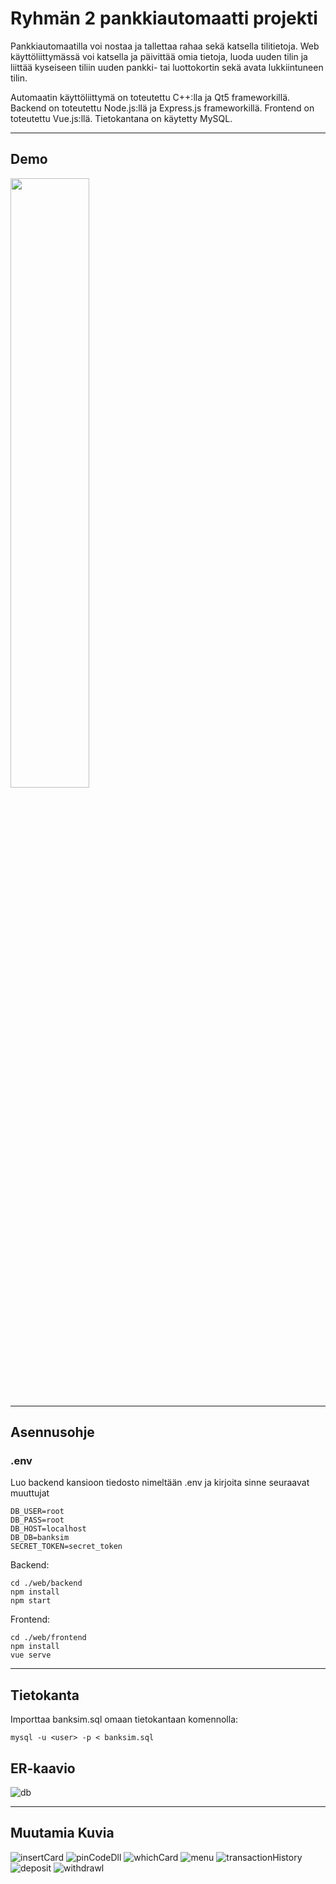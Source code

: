 # Ryhmän 2 pankkiautomaatti projekti

Pankkiautomaatilla voi nostaa ja tallettaa rahaa sekä katsella tilitietoja. Web käyttöliittymässä voi katsella ja päivittää omia tietoja, luoda uuden tilin ja liittää kyseiseen tiliin uuden pankki- tai luottokortin sekä avata lukkiintuneen tilin.

Automaatin käyttöliittymä on toteutettu C++:lla ja Qt5 frameworkillä. Backend on toteutettu Node.js:llä ja Express.js frameworkillä. Frontend on toteutettu Vue.js:llä. Tietokantana on käytetty MySQL.

---

## Demo
[<img src="https://img.youtube.com/vi/1W5UKCmNBEo/maxresdefault.jpg" width="50%">](https://youtu.be/1W5UKCmNBEo)

---

## Asennusohje

### .env
Luo backend kansioon tiedosto nimeltään .env ja kirjoita sinne seuraavat muuttujat
```
DB_USER=root
DB_PASS=root
DB_HOST=localhost
DB_DB=banksim
SECRET_TOKEN=secret_token
```
Backend:
```
cd ./web/backend
npm install
npm start
```
Frontend:
```
cd ./web/frontend
npm install
vue serve
```

---
## Tietokanta
Importtaa banksim.sql omaan tietokantaan komennolla:
```
mysql -u <user> -p < banksim.sql
```

## ER-kaavio
![db](./documents/images/db.png)

---
## Muutamia Kuvia

![insertCard](./documents/images/insertCard.png)
![pinCodeDll](./documents/images/pinCodeDll.png)
![whichCard](./documents/images/whichCard.png)
![menu](./documents/images/menu.png)
![transactionHistory](./documents/images/transactionHistory.png)
![deposit](./documents/images/deposit.png)
![withdrawl](./documents/images/withdrawl.png)
